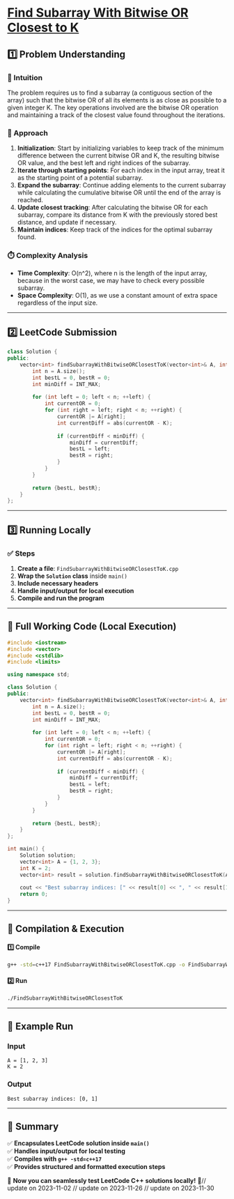 # **[Find Subarray With Bitwise OR Closest to K](https://leetcode.com/problems/find-subarray-with-bitwise-or-closest-to-k/description/)**  

## **1️⃣ Problem Understanding**  
### **📌 Intuition**  
The problem requires us to find a subarray (a contiguous section of the array) such that the bitwise OR of all its elements is as close as possible to a given integer K. The key operations involved are the bitwise OR operation and maintaining a track of the closest value found throughout the iterations.  

### **🚀 Approach**  
1. **Initialization**: Start by initializing variables to keep track of the minimum difference between the current bitwise OR and K, the resulting bitwise OR value, and the best left and right indices of the subarray.  
2. **Iterate through starting points**: For each index in the input array, treat it as the starting point of a potential subarray.  
3. **Expand the subarray**: Continue adding elements to the current subarray while calculating the cumulative bitwise OR until the end of the array is reached.
4. **Update closest tracking**: After calculating the bitwise OR for each subarray, compare its distance from K with the previously stored best distance, and update if necessary.
5. **Maintain indices**: Keep track of the indices for the optimal subarray found.

### **⏱️ Complexity Analysis**  
- **Time Complexity**: O(n^2), where n is the length of the input array, because in the worst case, we may have to check every possible subarray.  
- **Space Complexity**: O(1), as we use a constant amount of extra space regardless of the input size.  

---  

## **2️⃣ LeetCode Submission**  
```cpp
class Solution {
public:
    vector<int> findSubarrayWithBitwiseORClosestToK(vector<int>& A, int K) {
        int n = A.size();
        int bestL = 0, bestR = 0;
        int minDiff = INT_MAX;
        
        for (int left = 0; left < n; ++left) {
            int currentOR = 0;
            for (int right = left; right < n; ++right) {
                currentOR |= A[right];
                int currentDiff = abs(currentOR - K);
                
                if (currentDiff < minDiff) {
                    minDiff = currentDiff;
                    bestL = left;
                    bestR = right;
                }
            }
        }
        
        return {bestL, bestR};
    }
};  
```  

---  

## **3️⃣ Running Locally**  
### **✅ Steps**  
1. **Create a file**: `FindSubarrayWithBitwiseORClosestToK.cpp`  
2. **Wrap the `Solution` class** inside `main()`  
3. **Include necessary headers**  
4. **Handle input/output for local execution**  
5. **Compile and run the program**  

---  

## **📝 Full Working Code (Local Execution)**  
```cpp
#include <iostream>
#include <vector>
#include <cstdlib>
#include <limits>

using namespace std;

class Solution {
public:
    vector<int> findSubarrayWithBitwiseORClosestToK(vector<int>& A, int K) {
        int n = A.size();
        int bestL = 0, bestR = 0;
        int minDiff = INT_MAX;
        
        for (int left = 0; left < n; ++left) {
            int currentOR = 0;
            for (int right = left; right < n; ++right) {
                currentOR |= A[right];
                int currentDiff = abs(currentOR - K);
                
                if (currentDiff < minDiff) {
                    minDiff = currentDiff;
                    bestL = left;
                    bestR = right;
                }
            }
        }
        
        return {bestL, bestR};
    }
};

int main() {
    Solution solution;
    vector<int> A = {1, 2, 3};
    int K = 2;
    vector<int> result = solution.findSubarrayWithBitwiseORClosestToK(A, K);
    
    cout << "Best subarray indices: [" << result[0] << ", " << result[1] << "]" << endl;
    return 0;
}  
```  

---  

## **🔧 Compilation & Execution**  
#### **1️⃣ Compile**  
```bash
g++ -std=c++17 FindSubarrayWithBitwiseORClosestToK.cpp -o FindSubarrayWithBitwiseORClosestToK
```  

#### **2️⃣ Run**  
```bash
./FindSubarrayWithBitwiseORClosestToK
```  

---  

## **🎯 Example Run**  
### **Input**  
```
A = [1, 2, 3]
K = 2
```  
### **Output**  
```
Best subarray indices: [0, 1]
```  

---  

## **📌 Summary**  
✅ **Encapsulates LeetCode solution inside `main()`**  
✅ **Handles input/output for local testing**  
✅ **Compiles with `g++ -std=c++17`**  
✅ **Provides structured and formatted execution steps**  

🚀 **Now you can seamlessly test LeetCode C++ solutions locally!** 🚀// update on 2023-11-02
// update on 2023-11-26
// update on 2023-11-30
